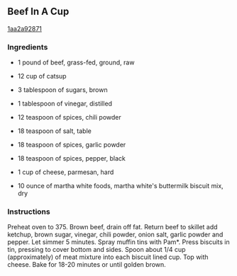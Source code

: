 ## Beef In A Cup

[1aa2a92871](http://www.food.com/recipe/beef-in-a-cup-58673)

### Ingredients

 - 1 pound of beef, grass-fed, ground, raw

 - 12 cup of catsup

 - 3 tablespoon of sugars, brown

 - 1 tablespoon of vinegar, distilled

 - 12 teaspoon of spices, chili powder

 - 18 teaspoon of salt, table

 - 18 teaspoon of spices, garlic powder

 - 18 teaspoon of spices, pepper, black

 - 1 cup of cheese, parmesan, hard

 - 10 ounce of martha white foods, martha white's buttermilk biscuit mix, dry

### Instructions

Preheat oven to 375. Brown beef, drain off fat. Return beef to skillet add ketchup, brown sugar, vinegar, chili powder, onion salt, garlic powder and pepper. Let simmer 5 minutes. Spray muffin tins with Pam*. Press biscuits in tin, pressing to cover bottom and sides. Spoon about 1/4 cup (approximately) of meat mixture into each biscuit lined cup. Top with cheese. Bake for 18-20 minutes or until golden brown.